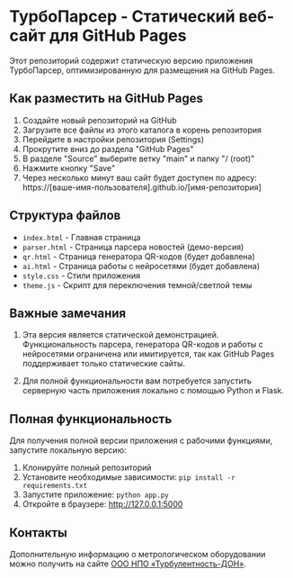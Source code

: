 # ТурбоПарсер - Статический веб-сайт для GitHub Pages

Этот репозиторий содержит статическую версию приложения ТурбоПарсер, оптимизированную для размещения на GitHub Pages.

## Как разместить на GitHub Pages

1. Создайте новый репозиторий на GitHub
2. Загрузите все файлы из этого каталога в корень репозитория
3. Перейдите в настройки репозитория (Settings)
4. Прокрутите вниз до раздела "GitHub Pages"
5. В разделе "Source" выберите ветку "main" и папку "/ (root)"
6. Нажмите кнопку "Save"
7. Через несколько минут ваш сайт будет доступен по адресу: https://[ваше-имя-пользователя].github.io/[имя-репозитория]

## Структура файлов

- `index.html` - Главная страница
- `parser.html` - Страница парсера новостей (демо-версия)
- `qr.html` - Страница генератора QR-кодов (будет добавлена)
- `ai.html` - Страница работы с нейросетями (будет добавлена)
- `style.css` - Стили приложения
- `theme.js` - Скрипт для переключения темной/светлой темы

## Важные замечания

1. Эта версия является статической демонстрацией. Функциональность парсера, генератора QR-кодов и работы с нейросетями ограничена или имитируется, так как GitHub Pages поддерживает только статические сайты.

2. Для полной функциональности вам потребуется запустить серверную часть приложения локально с помощью Python и Flask.

## Полная функциональность

Для получения полной версии приложения с рабочими функциями, запустите локальную версию:

1. Клонируйте полный репозиторий
2. Установите необходимые зависимости: `pip install -r requirements.txt`
3. Запустите приложение: `python app.py`
4. Откройте в браузере: http://127.0.0.1:5000

## Контакты

Дополнительную информацию о метрологическом оборудовании можно получить на сайте [ООО НПО «Турбулентность-ДОН»](https://www.turbo-don.ru/). 